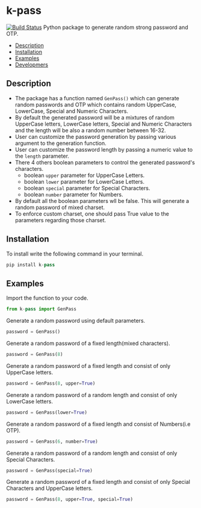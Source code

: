 # k-pass
[![Build Status](https://travis-ci.org/joemccann/dillinger.svg?branch=master)](https://github.com/wskoly/k-pass)
Python package to generate random strong password and OTP.

- [Description](#Description)
- [Installation](#Installation)
- [Examples](#examples)
- [Developmers](#developers)

## Description
- The package has a function named `GenPass()` which can generate random passwords and OTP which contains random UpperCase, LowerCase, Special and Numeric Characters.
- By default the generated password will be a mixtures of random UpperCase letters, LowerCase letters, Special and Numeric Characters and the length will be also a random number between 16-32.
- User can customize the password generation by passing various argument to the generation function.
- User can customize the password length by passing a numeric value to the `length` parameter.
- There 4 others boolean parameters to control the generated password's characters.
  - boolean `upper` parameter for UpperCase Letters.
  - boolean `lower` parameter for LowerCase Letters.
  - boolean `special` parameter for Special Characters.
  - boolean `number` parameter for Numbers.
- By default all the boolean parameters wll be false. This will generate a random password of mixed charset.
- To enforce custom charset, one should pass True value to the parameters regarding those charset.
## Installation
To install write the following command in your terminal.
```py
pip install k-pass
```
## Examples
Import the function to your code.
```py
from k-pass import GenPass
```
Generate a random password using default parameters.
```py
password = GenPass()
```
Generate a random password of a fixed length(mixed characters).
```py
password = GenPass(8)
```
Generate a random password of a fixed length and consist of only UpperCase letters.
```py
password = GenPass(8, upper=True)
```
Generate a random password of a random length and consist of only LowerCase letters.
```py
password = GenPass(lower=True)
```
Generate a random password of a fixed length and consist of Numbers(i.e OTP).
```py
password = GenPass(6, number=True)
```
Generate a random password of a random length and consist of only Special Characters.
```py
password = GenPass(special=True)
```
Generate a random password of a fixed length and consist of only Special Characters and UpperCase letters.
```py
password = GenPass(8, upper=True, special=True)
```

